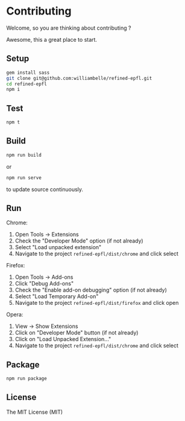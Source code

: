 Contributing
============

Welcome, so you are thinking about contributing ?

Awesome, this a great place to start.

Setup
-----

```bash
gem install sass
git clone git@github.com:williambelle/refined-epfl.git
cd refined-epfl
npm i
```

Test
----

```bash
npm t
```

Build
-----

```bash
npm run build
```

or

```bash
npm run serve
```

to update source continuously.

Run
---

Chrome:

  1. Open Tools -> Extensions
  2. Check the "Developer Mode" option (if not already)
  3. Select "Load unpacked extension"
  4. Navigate to the project `refined-epfl/dist/chrome` and click select

Firefox:

  1. Open Tools -> Add-ons
  2. Click "Debug Add-ons"
  3. Check the "Enable add-on debugging" option (if not already)
  4. Select "Load Temporary Add-on"
  5. Navigate to the project `refined-epfl/dist/firefox` and click open
  
Opera:

  1. View -> Show Extensions
  2. Click on "Developer Mode" button (if not already)
  3. Click on "Load Unpacked Extension..."
  4. Navigate to the project `refined-epfl/dist/chrome` and click select

Package
-------

```bash
npm run package
```

License
-------

The MIT License (MIT)
